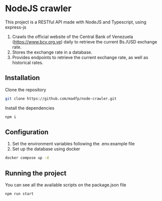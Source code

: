 # NodeJS crawler
This project is a RESTful API made with NodeJS and Typescript, using express-js

1. Crawls the official website of the Central Bank of Venezuela (https://www.bcv.org.ve) daily to retrieve the current Bs./USD exchange rate.
2. Stores the exchange rate in a database.
3. Provides endpoints to retrieve the current exchange rate, as well as historical rates.


## Installation

Clone the repository

```bash
git clone https://github.com/madfp/node-crawler.git
```
Install the dependencies
```bash
npm i 
```

## Configuration
1. Set the environment variables following the .env.example file
2. Set up the database using docker
```bash
docker compose up -d
```

## Running the project
You can see all the available scripts on the package.json file
```bash
npm run start